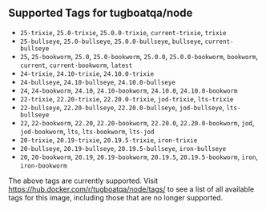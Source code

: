 ## Supported Tags for tugboatqa/node

* `25-trixie`, `25.0-trixie`, `25.0.0-trixie`, `current-trixie`, `trixie`
* `25-bullseye`, `25.0-bullseye`, `25.0.0-bullseye`, `bullseye`, `current-bullseye`
* `25`, `25-bookworm`, `25.0`, `25.0-bookworm`, `25.0.0`, `25.0.0-bookworm`, `bookworm`, `current`, `current-bookworm`, `latest`
* `24-trixie`, `24.10-trixie`, `24.10.0-trixie`
* `24-bullseye`, `24.10-bullseye`, `24.10.0-bullseye`
* `24`, `24-bookworm`, `24.10`, `24.10-bookworm`, `24.10.0`, `24.10.0-bookworm`
* `22-trixie`, `22.20-trixie`, `22.20.0-trixie`, `jod-trixie`, `lts-trixie`
* `22-bullseye`, `22.20-bullseye`, `22.20.0-bullseye`, `jod-bullseye`, `lts-bullseye`
* `22`, `22-bookworm`, `22.20`, `22.20-bookworm`, `22.20.0`, `22.20.0-bookworm`, `jod`, `jod-bookworm`, `lts`, `lts-bookworm`, `lts-jod`
* `20-trixie`, `20.19-trixie`, `20.19.5-trixie`, `iron-trixie`
* `20-bullseye`, `20.19-bullseye`, `20.19.5-bullseye`, `iron-bullseye`
* `20`, `20-bookworm`, `20.19`, `20.19-bookworm`, `20.19.5`, `20.19.5-bookworm`, `iron`, `iron-bookworm`

The above tags are currently supported. Visit https://hub.docker.com/r/tugboatqa/node/tags/ to see a list of all available tags for this image, including those that are no longer supported.
